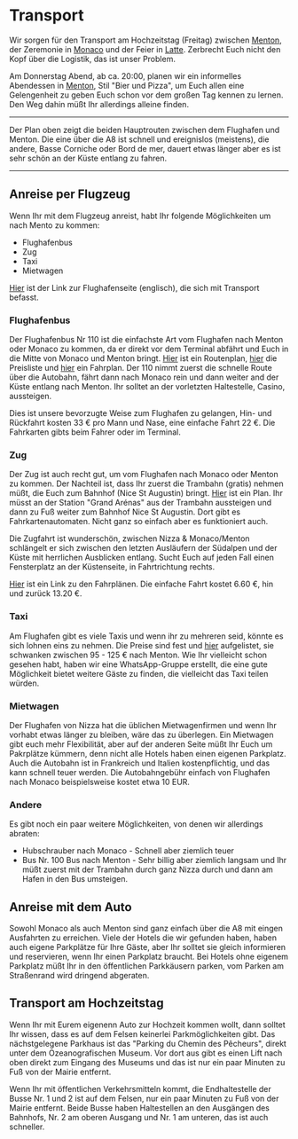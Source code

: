# Transport

Wir sorgen für den Transport am Hochzeitstag (Freitag) zwischen [Menton](/de/menton), der Zeremonie in [Monaco](/de/monaco) und der Feier in [Latte](/de/latte). Zerbrecht Euch nicht den Kopf über die Logistik, das ist unser Problem.

Am Donnerstag Abend, ab ca. 20:00, planen wir ein informelles Abendessen in [Menton](/en/menton), Stil "Bier und Pizza", um Euch allen eine Gelengenheit zu geben Euch schon vor dem großen Tag kennen zu lernen. Den Weg dahin müßt Ihr allerdings alleine finden.

---

<google-map name="transport-map" width=640 height="480" float-center></google-map>

Der Plan oben zeigt die beiden Hauptrouten zwischen dem Flughafen und Menton. Die eine über die A8 ist schnell und ereignislos (meistens), die andere, Basse Corniche oder Bord de mer, dauert etwas länger aber es ist sehr schön an der Küste entlang zu fahren.

---

## Anreise per Flugzeug

Wenn Ihr mit dem Flugzeug anreist, habt Ihr folgende Möglichkeiten um nach Mento zu kommen:

- Flughafenbus
- Zug
- Taxi
- Mietwagen

[Hier](nice.aeroport.fr/en/directions/public-transport) ist der Link zur Flughafenseite (englisch), die sich mit Transport befasst.

### Flughafenbus

Der Flughafenbus Nr 110 ist die einfachste Art vom Flughafen nach Menton oder Monaco zu kommen, da er direkt vor dem Terminal abfährt und Euch in die Mitte von Monaco und Menton bringt. [Hier](https://storage.googleapis.com/is-wp-22-prod/uploads-prod/2019/11/ZOU06_PLAN_DES_LIGNES_ALPES_MARITIMES-2-1.pdf) ist ein Routenplan, [hier](https://storage.googleapis.com/is-wp-22-prod/uploads-prod/2021/08/ZOU06_TARIF_AEROPORT_LIGNES_110_210_250_07_2021.pdf) die Preisliste und [hier](https://storage.googleapis.com/is-wp-22-prod/uploads-prod/2021/04/ZOU06_Ligne110_AEROPORT_MONACO_MENTON_valable_%C3%A0_compter_du_26_-avril_-2021.pdf) ein Fahrplan. Der 110 nimmt zuerst die schnelle Route über die Autobahn, fährt dann nach Monaco rein und dann weiter and der Küste entlang nach Menton. Ihr solltet an der vorletzten Haltestelle, Casino, aussteigen.

Dies ist unsere bevorzugte Weise zum Flughafen zu gelangen, Hin- und Rückfahrt kosten 33 € pro Mann und Nase, eine einfache Fahrt 22 €. Die Fahrkarten gibts beim Fahrer oder im Terminal.

### Zug

Der Zug ist auch recht gut, um vom Flughafen nach Monaco oder Menton zu kommen. Der Nachteil ist, dass Ihr zuerst die Trambahn (gratis) nehmen müßt, die Euch zum Bahnhof (Nice St Augustin) bringt. [Hier](https://www.lignesdazur.com/horaires-ligne/115) ist ein Plan. Ihr müsst an der Station "Grand Arénas" aus der Trambahn aussteigen und dann zu Fuß weiter zum Bahnhof Nice St Augustin. Dort gibt es Fahrkartenautomaten. Nicht ganz so einfach aber es funktioniert auch.

Die Zugfahrt ist wunderschön, zwischen Nizza & Monaco/Menton schlängelt er sich zwischen den letzten Ausläufern der Südalpen und der Küste mit herrlichen Ausblicken entlang. Sucht Euch auf jeden Fall einen Fensterplatz an der Küstenseite, in Fahrtrichtung rechts.

[Hier](https://de.oui.sncf/de/) ist ein Link zu den Fahrplänen. Die einfache Fahrt kostet 6.60 €, hin und zurück 13.20 €.

### Taxi

Am Flughafen gibt es viele Taxis und wenn ihr zu mehreren seid, könnte es sich lohnen eins zu nehmen. Die Preise sind fest und [hier](https://www.nice.aeroport.fr/en/directions/taxis) aufgelistet, sie schwanken zwischen 95 - 125 € nach Menton. Wie Ihr vielleicht schon gesehen habt, haben wir eine WhatsApp-Gruppe erstellt, die eine gute Möglichkeit bietet weitere Gäste zu finden, die vielleicht das Taxi teilen würden.

### Mietwagen

Der Flughafen von Nizza hat die üblichen Mietwagenfirmen und wenn Ihr vorhabt etwas länger zu bleiben, wäre das zu überlegen. Ein Mietwagen gibt euch mehr Flexibilität, aber auf der anderen Seite müßt Ihr Euch um Pakrplätze kümmern, denn nicht alle Hotels haben einen eigenen Parkplatz. Auch die Autobahn ist in Frankreich und Italien kostenpflichtig, und das kann schnell teuer werden. Die Autobahngebühr einfach von Flughafen nach Monaco beispielsweise kostet etwa 10 EUR.

### Andere

Es gibt noch ein paar weitere Möglichkeiten, von denen wir allerdings abraten:

- Hubschrauber nach Monaco - Schnell aber ziemlich teuer
- Bus Nr. 100 Bus nach Menton - Sehr billig aber ziemlich langsam und Ihr müßt zuerst mit der Trambahn durch ganz Nizza durch und dann am Hafen in den Bus umsteigen.

## Anreise mit dem Auto

Sowohl Monaco als auch Menton sind ganz einfach über die A8 mit eingen Ausfahrten zu erreichen. Viele der Hotels die wir gefunden haben, haben auch eigene Parkplätze für Ihre Gäste, aber Ihr solltet sie gleich informieren und reservieren, wenn Ihr einen Parkplatz braucht. Bei Hotels ohne eigenem Parkplatz müßt Ihr in den öffentlichen Parkkäusern parken, vom Parken am Straßenrand wird dringend abgeraten.

## Transport am Hochzeitstag

Wenn Ihr mit Eurem eigenenn Auto zur Hochzeit kommen wollt, dann solltet Ihr wissen, dass es auf dem Felsen keinerlei Parkmöglichkeiten gibt. Das nächstgelegene Parkhaus ist das "Parking du Chemin des Pêcheurs", direkt unter dem Ozeanografischen Museum. Vor dort aus gibt es einen Lift nach oben direkt zum Eingang des Museums und das ist nur ein paar Minuten zu Fuß von der Mairie entfernt.

Wenn Ihr mit öffentlichen Verkehrsmitteln kommt, die Endhaltestelle der Busse Nr. 1 und 2 ist auf dem Felsen, nur ein paar Minuten zu Fuß von der Mairie entfernt. Beide Busse haben Haltestellen an den Ausgängen des Bahnhofs, Nr. 2 am oberen Ausgang und Nr. 1 am unteren, das ist auch schneller.
